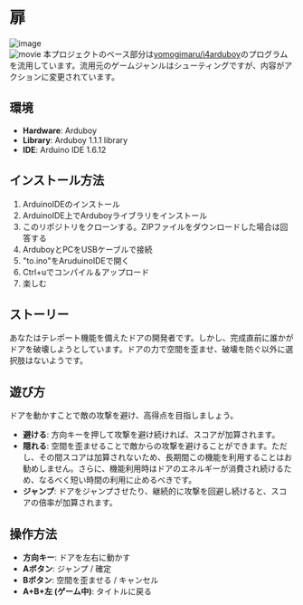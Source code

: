 # 扉
![image](https://github.com/waday/to/blob/master/sample/image.png)  
![movie](https://github.com/waday/to/blob/master/sample/movie.gif)
本プロジェクトのベース部分は[yomogimaru/i4arduboy](https://github.com/yomogimaru/i4arduboy)のプログラムを流用しています。流用元のゲームジャンルはシューティングですが、内容がアクションに変更されています。

## 環境
- **Hardware**: Arduboy
- **Library**: Arduboy 1.1.1 library
- **IDE**: Arduino IDE 1.6.12

## インストール方法
1. ArduinoIDEのインストール
2. ArduinoIDE上でArduboyライブラリをインストール
3. このリポジトリをクローンする。ZIPファイルをダウンロードした場合は回答する
4. ArduboyとPCをUSBケーブルで接続
5. "to.ino"をAruduinoIDEで開く
6. Ctrl+uでコンパイル＆アップロード
7. 楽しむ

## ストーリー
あなたはテレポート機能を備えたドアの開発者です。しかし、完成直前に誰かがドアを破壊しようとしています。ドアの力で空間を歪ませ、破壊を防ぐ以外に選択肢はないようです。

## 遊び方
ドアを動かすことで敵の攻撃を避け、高得点を目指しましょう。

- **避ける**: 方向キーを押して攻撃を避け続ければ、スコアが加算されます。
- **隠れる**: 空間を歪ませることで敵からの攻撃を避けることができます。ただし、その間スコアは加算されないため、長期間この機能を利用することはお勧めしません。さらに、機能利用時はドアのエネルギーが消費され続けるため、なるべく短い時間の利用に止めるべきです。
- **ジャンプ**: ドアをジャンプさせたり、継続的に攻撃を回避し続けると、スコアの倍率が加算されます。

## 操作方法
 + **方向キー**: ドアを左右に動かす
 + **Aボタン**: ジャンプ / 確定
 + **Bボタン**: 空間を歪ませる / キャンセル
 + **A+B+左 (ゲーム中)**: タイトルに戻る


